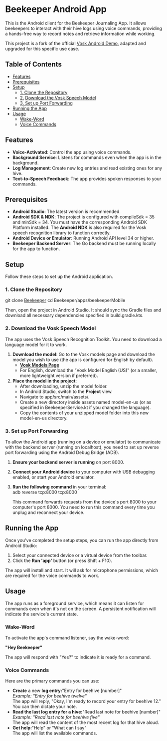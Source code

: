 # **Beekeeper Android App**

This is the Android client for the Beekeeper Journaling App. It allows beekeepers to interact with their hive logs using voice commands, providing a hands-free way to record notes and retrieve information while working.

This project is a fork of the official [Vosk Android Demo](https://github.com/alphacep/vosk-android-demo), adapted and upgraded for this specific use case.

## **Table of Contents**

* [Features](#bookmark=id.gne23h99x2ji)  
* [Prerequisites](#bookmark=id.ym3rzpvu0epi)  
* [Setup](#bookmark=id.qctlh42avniu)  
  * [1\. Clone the Repository](#bookmark=id.eavrm0jutald)  
  * [2\.](#bookmark=id.42xgau13yics) [Download the Vosk Speech Model](#bookmark=id.42xgau13yics)  
  * [3\. Set up Port Forwarding](#bookmark=id.uqg5b2diwet7)  
* [Running the App](#bookmark=id.fin5bztmhcye)  
* [Usage](#bookmark=id.xij2cvdra0j0)  
  * [Wake-Word](#bookmark=id.4be6xbleqmet)  
  * [Voice Commands](#bookmark=id.ogmuc4tftn5q)

## **Features**

* **Voice-Activated**: Control the app using voice commands.  
* **Background Service**: Listens for commands even when the app is in the background.  
* **Log Management**: Create new log entries and read existing ones for any hive.  
* **Text-to-Speech Feedback**: The app provides spoken responses to your commands.

## **Prerequisites**

* **Android Studio**: The latest version is recommended.  
* **Android SDK & NDK**: The project is configured with compileSdk \= 35 and minSdk \= 34\. You must have the corresponding Android SDK Platform installed. The **Android NDK** is also required for the Vosk speech recognition library to function correctly.  
* **Android Device or Emulator**: Running Android API level 34 or higher.  
* **Beekeeper Backend Server**: The Go backend must be running locally for the app to function.

## **Setup**

Follow these steps to set up the Android application.

### **1\. Clone the Repository**

git clone [Beekeeper](https://github.com/Shraggen/Beekeeper)
cd Beekeeper/apps/beekeeperMobile

Then, open the project in Android Studio. It should sync the Gradle files and download all necessary dependencies specified in build.gradle.kts.

### **2\. Download the Vosk Speech Model**

The app uses the Vosk Speech Recognition Toolkit. You need to download a language model for it to work.

1. **Download the model**: Go to the Vosk models page and download the model you wish to use (the app is configured for English by default).  
   * [**Vosk Models Page**](https://alphacephei.com/vosk/models)  
   * For English, download the "Vosk Model English (US)" (or a smaller, more lightweight version if preferred).  
2. **Place the model in the project**:  
   * After downloading, unzip the model folder.  
   * In Android Studio, switch to the **Project** view.  
   * Navigate to app/src/main/assets/.  
   * Create a new directory inside assets named model-en-us (or as specified in BeekeeperService.kt if you changed the language).  
   * Copy the contents of your unzipped model folder into this new model-en-us directory.

### **3\. Set up Port Forwarding**

To allow the Android app (running on a device or emulator) to communicate with the backend server (running on localhost), you need to set up reverse port forwarding using the Android Debug Bridge (ADB).

1. **Ensure your backend server is running** on port 8000\.  
2. **Connect your Android device** to your computer with USB debugging enabled, or start your Android emulator.  
3. **Run the following command** in your terminal:  
   adb reverse tcp:8000 tcp:8000

   This command forwards requests from the device's port 8000 to your computer's port 8000\. You need to run this command every time you unplug and reconnect your device.

## **Running the App**

Once you've completed the setup steps, you can run the app directly from Android Studio:

1. Select your connected device or a virtual device from the toolbar.  
2. Click the **Run 'app'** button (or press Shift \+ F10).

The app will install and start. It will ask for microphone permissions, which are required for the voice commands to work.

## **Usage**

The app runs as a foreground service, which means it can listen for commands even when it's not on the screen. A persistent notification will indicate the service's current state.

### **Wake-Word**

To activate the app's command listener, say the wake-word:

**"Hey Beekeeper"**

The app will respond with "Yes?" to indicate it is ready for a command.

### **Voice Commands**

Here are the primary commands you can use:

* **Create** a new **log entry:**"Entry for beehive \[number\]"  
  *Example: "Entry for beehive twelve"*  
  The app will reply, "Okay, I'm ready to record your entry for beehive 12." You can then dictate your note.  
* **Read the last log entry for a hive:**"Read last note for beehive \[number\]"  
  *Example: "Read last note for beehive five"*  
  The app will read the content of the most recent log for that hive aloud.  
* **Get help:**"Help" or "What can I say"  
  The app will list the available commands.